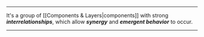 ***

It's a group of [[Components & Layers|components]] with strong ***interrelationships***, which allow ***synergy*** and ***emergent behavior*** to occur. 

***